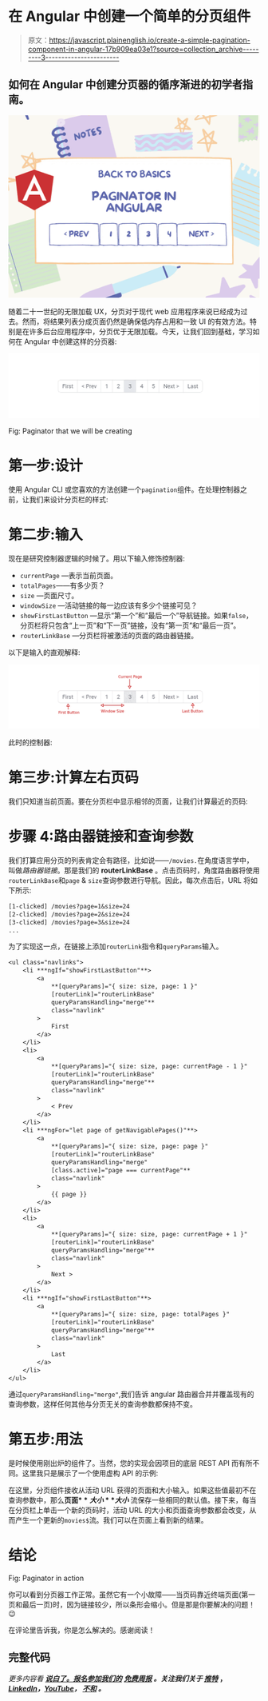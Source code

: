 # 在 Angular 中创建一个简单的分页组件

> 原文：<https://javascript.plainenglish.io/create-a-simple-pagination-component-in-angular-17b909ea03e1?source=collection_archive---------3----------------------->

## 如何在 Angular 中创建分页器的循序渐进的初学者指南。

![](img/47a0fe1ef5fbbdd63e561590feedc196.png)

随着二十一世纪的无限加载 UX，分页对于现代 web 应用程序来说已经成为过去。然而，将结果列表分成页面仍然是确保低内存占用和一致 UI 的有效方法。特别是在许多后台应用程序中，分页优于无限加载。今天，让我们回到基础，学习如何在 Angular 中创建这样的分页器:

![](img/dbe7d1d04abd183a8acd2c378e79dec3.png)

Fig: Paginator that we will be creating

# 第一步:设计

使用 Angular CLI 或您喜欢的方法创建一个`pagination`组件。在处理控制器之前，让我们来设计分页栏的样式:

# 第二步:输入

现在是研究控制器逻辑的时候了。用以下输入修饰控制器:

*   `currentPage` —表示当前页面。
*   `totalPages`——有多少页？
*   `size` —页面尺寸。
*   `windowSize` —活动链接的每一边应该有多少个链接可见？
*   `showFirstLastButton` —显示“第一个”和“最后一个”导航链接。如果`false`，分页栏将只包含“上一页”和“下一页”链接，没有“第一页”和“最后一页”。
*   `routerLinkBase` —分页栏将被激活的页面的路由器链接。

以下是输入的直观解释:

![](img/ce4f0f087a4db9023051c0d176828901.png)

此时的控制器:

# 第三步:计算左右页码

我们只知道当前页面。要在分页栏中显示相邻的页面，让我们计算最近的页码:

# 步骤 4:路由器链接和查询参数

我们打算应用分页的列表肯定会有路径，比如说——`/movies.`在角度语言学中，叫做*路由器链接*。那是我们的 **routerLinkBase** 。点击页码时，角度路由器将使用`routerLinkBase`和`page` & `size`查询参数进行导航。因此，每次点击后，URL 将如下所示:

```
[1-clicked] /movies?page=1&size=24
[2-clicked] /movies?page=2&size=24
[3-clicked] /movies?page=3&size=24
...
```

为了实现这一点，在链接上添加`routerLink`指令和`queryParams`输入。

```
<ul class="navlinks">
    <li ***ngIf="showFirstLastButton"**>
        <a
            **[queryParams]="{ size: size, page: 1 }"
            [routerLink]="routerLinkBase"
            queryParamsHandling="merge"**
            class="navlink"
        >
            First
        </a>
    </li>
    <li>
        <a
            **[queryParams]="{ size: size, page: currentPage - 1 }"
            [routerLink]="routerLinkBase"
            queryParamsHandling="merge"**
            class="navlink"
        >
            < Prev
        </a>
    </li>
    <li ***ngFor="let page of getNavigablePages()"**>
        <a
            **[queryParams]="{ size: size, page: page }"
            [routerLink]="routerLinkBase"
            queryParamsHandling="merge"
            [class.active]="page === currentPage"**
            class="navlink"
        >
            {{ page }}
        </a>
    </li>
    <li>
        <a
            **[queryParams]="{ size: size, page: currentPage + 1 }"
            [routerLink]="routerLinkBase"
            queryParamsHandling="merge"**
            class="navlink"
        >
            Next >
        </a>
    </li>
    <li ***ngIf="showFirstLastButton"**>
        <a
            **[queryParams]="{ size: size, page: totalPages }"
            [routerLink]="routerLinkBase"
            queryParamsHandling="merge"**
            class="navlink"
        >
            Last
        </a>
    </li>
</ul>
```

通过`queryParamsHandling="merge"`,我们告诉 angular 路由器合并并覆盖现有的查询参数，这样任何其他与分页无关的查询参数都保持不变。

# 第五步:用法

是时候使用刚出炉的组件了。当然，您的实现会因项目的底层 REST API 而有所不同。这里我只是展示了一个使用虚构 API 的示例:

在这里，分页组件接收从活动 URL 获得的页面和大小输入。如果这些值最初不在查询参数中，那么**页面$** 大小**大小$** 流保存一些相同的默认值。接下来，每当在分页栏上单击一个新的页码时，活动 URL 的大小和页面查询参数都会改变，从而产生一个更新的`movies$`流。我们可以在页面上看到新的结果。

# **结论**

Fig: Paginator in action

你可以看到分页器工作正常。虽然它有一个小故障——当页码靠近终端页面(第一页和最后一页)时，因为链接较少，所以条形会缩小。但是那是你要解决的问题！😉

在评论里告诉我，你是怎么解决的。感谢阅读！

## 完整代码

*更多内容看* [***说白了。报名参加我们的***](https://plainenglish.io/) **[***免费周报***](http://newsletter.plainenglish.io/) *。关注我们关于* [***推特***](https://twitter.com/inPlainEngHQ) ，[***LinkedIn***](https://www.linkedin.com/company/inplainenglish/)*，*[***YouTube***](https://www.youtube.com/channel/UCtipWUghju290NWcn8jhyAw)*，* [***不和***](https://discord.gg/GtDtUAvyhW) *。***